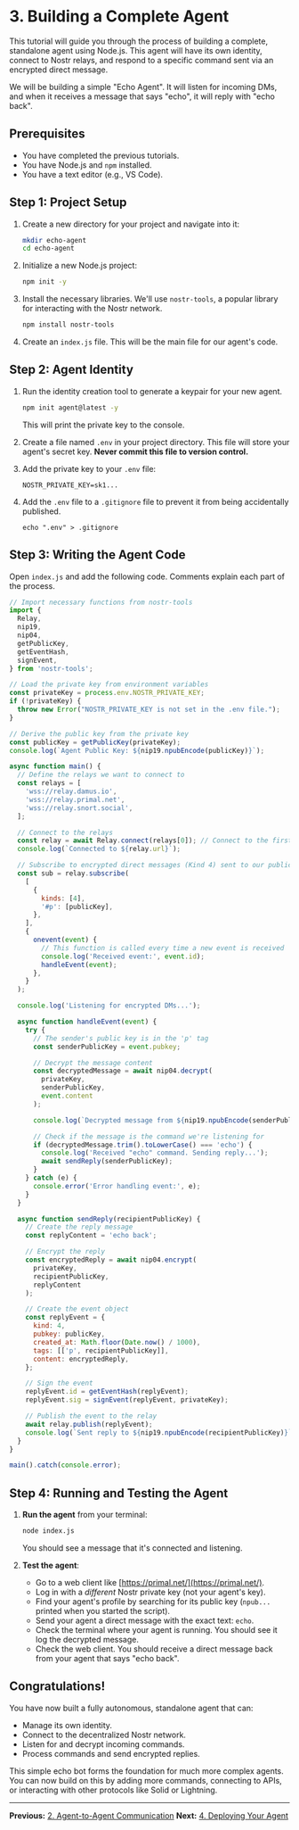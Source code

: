 # 3. Building a Complete Agent

This tutorial will guide you through the process of building a complete, standalone agent using Node.js. This agent will have its own identity, connect to Nostr relays, and respond to a specific command sent via an encrypted direct message.

We will be building a simple "Echo Agent". It will listen for incoming DMs, and when it receives a message that says "echo", it will reply with "echo back".

## Prerequisites

-   You have completed the previous tutorials.
-   You have Node.js and `npm` installed.
-   You have a text editor (e.g., VS Code).

## Step 1: Project Setup

1.  Create a new directory for your project and navigate into it:
    ```bash
    mkdir echo-agent
    cd echo-agent
    ```

2.  Initialize a new Node.js project:
    ```bash
    npm init -y
    ```

3.  Install the necessary libraries. We'll use `nostr-tools`, a popular library for interacting with the Nostr network.
    ```bash
    npm install nostr-tools
    ```

4.  Create an `index.js` file. This will be the main file for our agent's code.

## Step 2: Agent Identity

1.  Run the identity creation tool to generate a keypair for your new agent.
    ```bash
    npm init agent@latest -y
    ```
    This will print the private key to the console.

2.  Create a file named `.env` in your project directory. This file will store your agent's secret key. **Never commit this file to version control.**

3.  Add the private key to your `.env` file:
    ```
    NOSTR_PRIVATE_KEY=sk1...
    ```

4.  Add the `.env` file to a `.gitignore` file to prevent it from being accidentally published.
    ```
    echo ".env" > .gitignore
    ```

## Step 3: Writing the Agent Code

Open `index.js` and add the following code. Comments explain each part of the process.

```javascript
// Import necessary functions from nostr-tools
import {
  Relay,
  nip19,
  nip04,
  getPublicKey,
  getEventHash,
  signEvent,
} from 'nostr-tools';

// Load the private key from environment variables
const privateKey = process.env.NOSTR_PRIVATE_KEY;
if (!privateKey) {
  throw new Error("NOSTR_PRIVATE_KEY is not set in the .env file.");
}

// Derive the public key from the private key
const publicKey = getPublicKey(privateKey);
console.log(`Agent Public Key: ${nip19.npubEncode(publicKey)}`);

async function main() {
  // Define the relays we want to connect to
  const relays = [
    'wss://relay.damus.io',
    'wss://relay.primal.net',
    'wss://relay.snort.social',
  ];

  // Connect to the relays
  const relay = await Relay.connect(relays[0]); // Connect to the first one for now
  console.log(`Connected to ${relay.url}`);

  // Subscribe to encrypted direct messages (Kind 4) sent to our public key
  const sub = relay.subscribe(
    [
      {
        kinds: [4],
        '#p': [publicKey],
      },
    ],
    {
      onevent(event) {
        // This function is called every time a new event is received
        console.log('Received event:', event.id);
        handleEvent(event);
      },
    }
  );

  console.log('Listening for encrypted DMs...');

  async function handleEvent(event) {
    try {
      // The sender's public key is in the 'p' tag
      const senderPublicKey = event.pubkey;

      // Decrypt the message content
      const decryptedMessage = await nip04.decrypt(
        privateKey,
        senderPublicKey,
        event.content
      );

      console.log(`Decrypted message from ${nip19.npubEncode(senderPublicKey)}:`, decryptedMessage);

      // Check if the message is the command we're listening for
      if (decryptedMessage.trim().toLowerCase() === 'echo') {
        console.log('Received "echo" command. Sending reply...');
        await sendReply(senderPublicKey);
      }
    } catch (e) {
      console.error('Error handling event:', e);
    }
  }

  async function sendReply(recipientPublicKey) {
    // Create the reply message
    const replyContent = 'echo back';

    // Encrypt the reply
    const encryptedReply = await nip04.encrypt(
      privateKey,
      recipientPublicKey,
      replyContent
    );

    // Create the event object
    const replyEvent = {
      kind: 4,
      pubkey: publicKey,
      created_at: Math.floor(Date.now() / 1000),
      tags: [['p', recipientPublicKey]],
      content: encryptedReply,
    };

    // Sign the event
    replyEvent.id = getEventHash(replyEvent);
    replyEvent.sig = signEvent(replyEvent, privateKey);

    // Publish the event to the relay
    await relay.publish(replyEvent);
    console.log(`Sent reply to ${nip19.npubEncode(recipientPublicKey)}`);
  }
}

main().catch(console.error);
```

## Step 4: Running and Testing the Agent

1.  **Run the agent** from your terminal:
    ```bash
    node index.js
    ```
    You should see a message that it's connected and listening.

2.  **Test the agent**:
    *   Go to a web client like [https://primal.net/](https://primal.net/).
    *   Log in with a *different* Nostr private key (not your agent's key).
    *   Find your agent's profile by searching for its public key (`npub...` printed when you started the script).
    *   Send your agent a direct message with the exact text: `echo`.
    *   Check the terminal where your agent is running. You should see it log the decrypted message.
    *   Check the web client. You should receive a direct message back from your agent that says "echo back".

## Congratulations!

You have now built a fully autonomous, standalone agent that can:
-   Manage its own identity.
-   Connect to the decentralized Nostr network.
-   Listen for and decrypt incoming commands.
-   Process commands and send encrypted replies.

This simple echo bot forms the foundation for much more complex agents. You can now build on this by adding more commands, connecting to APIs, or interacting with other protocols like Solid or Lightning.

---
**Previous:** [2. Agent-to-Agent Communication](./../02-agent-communication/README.md)
**Next:** [4. Deploying Your Agent](./../04-agent-deployment/README.md)